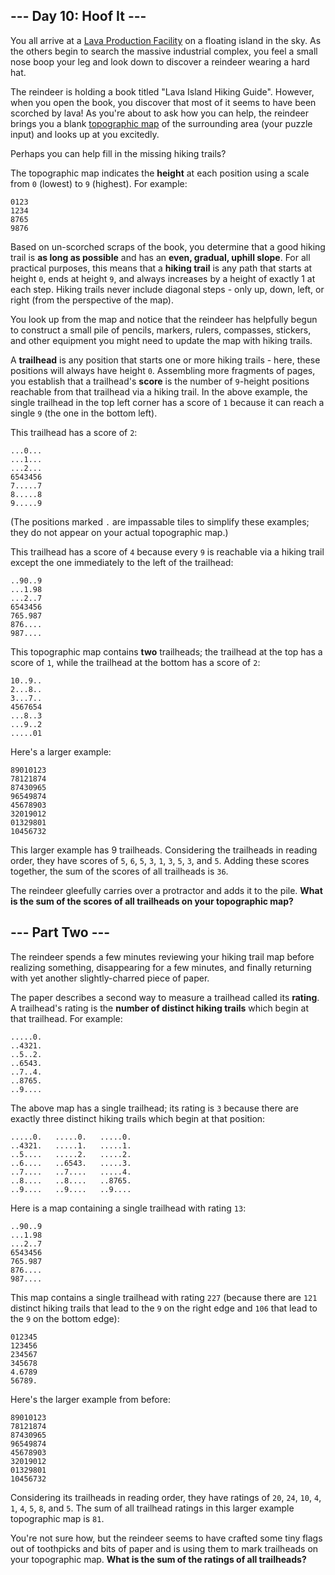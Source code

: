 ## --- Day 10: Hoof It ---

You all arrive at a [Lava Production Facility](/2023/day/15) on a floating
island in the sky. As the others begin to search the massive industrial complex,
you feel a small nose boop your leg and look down to discover a reindeer wearing
a hard hat.

The reindeer is holding a book titled "Lava Island Hiking Guide". However, when
you open the book, you discover that most of it seems to have been scorched by
lava! As you're about to ask how you can help, the reindeer brings you a blank
[topographic map](https://en.wikipedia.org/wiki/Topographic_map) of the
surrounding area (your puzzle input) and looks up at you excitedly.

Perhaps you can help fill in the missing hiking trails?

The topographic map indicates the **height** at each position using a scale from
`0` (lowest) to `9` (highest). For example:

```
0123
1234
8765
9876
```

Based on un-scorched scraps of the book, you determine that a good hiking trail
is **as long as possible** and has an **even, gradual, uphill slope**. For all
practical purposes, this means that a **hiking trail** is any path that starts
at height `0`, ends at height `9`, and always increases by a height of exactly 1
at each step. Hiking trails never include diagonal steps - only up, down, left,
or right (from the perspective of the map).

You look up from the map and notice that the reindeer has helpfully begun to
construct a small pile of pencils, markers, rulers, compasses, stickers, and
other equipment you might need to update the map with hiking trails.

A **trailhead** is any position that starts one or more hiking trails - here,
these positions will always have height `0`. Assembling more fragments of pages,
you establish that a trailhead's **score** is the number of `9`-height positions
reachable from that trailhead via a hiking trail. In the above example, the
single trailhead in the top left corner has a score of `1` because it can reach
a single `9` (the one in the bottom left).

This trailhead has a score of `2`:

```
...0...
...1...
...2...
6543456
7.....7
8.....8
9.....9
```

(The positions marked `.` are impassable tiles to simplify these examples; they
do not appear on your actual topographic map.)

This trailhead has a score of `4` because every `9` is reachable via a hiking
trail except the one immediately to the left of the trailhead:

```
..90..9
...1.98
...2..7
6543456
765.987
876....
987....
```

This topographic map contains **two** trailheads; the trailhead at the top has a
score of `1`, while the trailhead at the bottom has a score of `2`:

```
10..9..
2...8..
3...7..
4567654
...8..3
...9..2
.....01
```

Here's a larger example:

```
89010123
78121874
87430965
96549874
45678903
32019012
01329801
10456732
```

This larger example has 9 trailheads. Considering the trailheads in reading
order, they have scores of `5`, `6`, `5`, `3`, `1`, `3`, `5`, `3`, and `5`.
Adding these scores together, the sum of the scores of all trailheads is `36`.

The reindeer gleefully carries over a protractor and adds it to the pile. **What
is the sum of the scores of all trailheads on your topographic map?**


## --- Part Two ---

The reindeer spends a few minutes reviewing your hiking trail map before
realizing something, disappearing for a few minutes, and finally returning with
yet another slightly-charred piece of paper.

The paper describes a second way to measure a trailhead called its **rating**. A
trailhead's rating is the **number of distinct hiking trails** which begin at
that trailhead. For example:

```
.....0.
..4321.
..5..2.
..6543.
..7..4.
..8765.
..9....
```

The above map has a single trailhead; its rating is `3` because there are
exactly three distinct hiking trails which begin at that position:

```
.....0.   .....0.   .....0.
..4321.   .....1.   .....1.
..5....   .....2.   .....2.
..6....   ..6543.   .....3.
..7....   ..7....   .....4.
..8....   ..8....   ..8765.
..9....   ..9....   ..9....
```

Here is a map containing a single trailhead with rating `13`:

```
..90..9
...1.98
...2..7
6543456
765.987
876....
987....
```

This map contains a single trailhead with rating `227` (because there are `121`
distinct hiking trails that lead to the `9` on the right edge and `106` that
lead to the `9` on the bottom edge):

```
012345
123456
234567
345678
4.6789
56789.
```

Here's the larger example from before:

```
89010123
78121874
87430965
96549874
45678903
32019012
01329801
10456732
```

Considering its trailheads in reading order, they have ratings of `20`, `24`,
`10`, `4`, `1`, `4`, `5`, `8`, and `5`. The sum of all trailhead ratings in this
larger example topographic map is `81`.

You're not sure how, but the reindeer seems to have crafted some tiny flags out
of toothpicks and bits of paper and is using them to mark trailheads on your
topographic map. **What is the sum of the ratings of all trailheads?**


